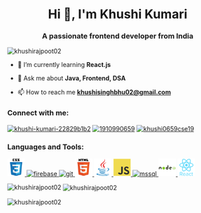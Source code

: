 <h1 align="center">Hi 👋, I'm Khushi Kumari</h1>
<h3 align="center">A passionate frontend developer from India</h3>
<!-- <img  align = "right" alt="coding" width="400" src=""/> -->
<p align="left"> <img src="https://komarev.com/ghpvc/?username=khushirajpoot02&label=Profile%20views&color=0e75b6&style=flat" alt="khushirajpoot02" /> </p>

- 🌱 I’m currently learning **React.js**

- 💬 Ask me about **Java, Frontend, DSA**

- 📫 How to reach me **khushisinghbhu02@gmail.com**

<h3 align="left">Connect with me:</h3>
<p align="left">
<a href="https://linkedin.com/in/khushi-kumari-22829b1b2" target="blank"><img align="center" src="https://raw.githubusercontent.com/rahuldkjain/github-profile-readme-generator/master/src/images/icons/Social/linked-in-alt.svg" alt="khushi-kumari-22829b1b2" height="30" width="40" /></a>
<a href="https://www.leetcode.com/1910990659" target="blank"><img align="center" src="https://raw.githubusercontent.com/rahuldkjain/github-profile-readme-generator/master/src/images/icons/Social/leet-code.svg" alt="1910990659" height="30" width="40" /></a>
<a href="https://auth.geeksforgeeks.org/user/khushi0659cse19" target="blank"><img align="center" src="https://raw.githubusercontent.com/rahuldkjain/github-profile-readme-generator/master/src/images/icons/Social/geeks-for-geeks.svg" alt="khushi0659cse19" height="30" width="40" /></a>
</p>

<h3 align="left">Languages and Tools:</h3>
<p align="left"> <a href="https://www.w3schools.com/css/" target="_blank" rel="noreferrer"> <img src="https://raw.githubusercontent.com/devicons/devicon/master/icons/css3/css3-original-wordmark.svg" alt="css3" width="40" height="40"/> </a> <a href="https://firebase.google.com/" target="_blank" rel="noreferrer"> <img src="https://www.vectorlogo.zone/logos/firebase/firebase-icon.svg" alt="firebase" width="40" height="40"/> </a> <a href="https://git-scm.com/" target="_blank" rel="noreferrer"> <img src="https://www.vectorlogo.zone/logos/git-scm/git-scm-icon.svg" alt="git" width="40" height="40"/> </a> <a href="https://www.w3.org/html/" target="_blank" rel="noreferrer"> <img src="https://raw.githubusercontent.com/devicons/devicon/master/icons/html5/html5-original-wordmark.svg" alt="html5" width="40" height="40"/> </a> <a href="https://www.java.com" target="_blank" rel="noreferrer"> <img src="https://raw.githubusercontent.com/devicons/devicon/master/icons/java/java-original.svg" alt="java" width="40" height="40"/> </a> <a href="https://developer.mozilla.org/en-US/docs/Web/JavaScript" target="_blank" rel="noreferrer"> <img src="https://raw.githubusercontent.com/devicons/devicon/master/icons/javascript/javascript-original.svg" alt="javascript" width="40" height="40"/> </a> <a href="https://www.microsoft.com/en-us/sql-server" target="_blank" rel="noreferrer"> <img src="https://www.svgrepo.com/show/303229/microsoft-sql-server-logo.svg" alt="mssql" width="40" height="40"/> </a> <a href="https://nodejs.org" target="_blank" rel="noreferrer"> <img src="https://raw.githubusercontent.com/devicons/devicon/master/icons/nodejs/nodejs-original-wordmark.svg" alt="nodejs" width="40" height="40"/> </a> <a href="https://reactjs.org/" target="_blank" rel="noreferrer"> <img src="https://raw.githubusercontent.com/devicons/devicon/master/icons/react/react-original-wordmark.svg" alt="react" width="40" height="40"/> </a> </p>

<p><img align="left" src="https://github-readme-stats.vercel.app/api/top-langs?username=khushirajpoot02&show_icons=true&locale=en&layout=compact" alt="khushirajpoot02" /></p>

<p>&nbsp;<img align="center" src="https://github-readme-stats.vercel.app/api?username=khushirajpoot02&show_icons=true&locale=en" alt="khushirajpoot02" /></p>

<p><img align="center" src="https://github-readme-streak-stats.herokuapp.com/?user=khushirajpoot02&" alt="khushirajpoot02" /></p>
